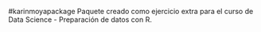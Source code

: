 #karinmoyapackage
Paquete creado como ejercicio extra para el curso de Data Science - Preparación de datos con R.
